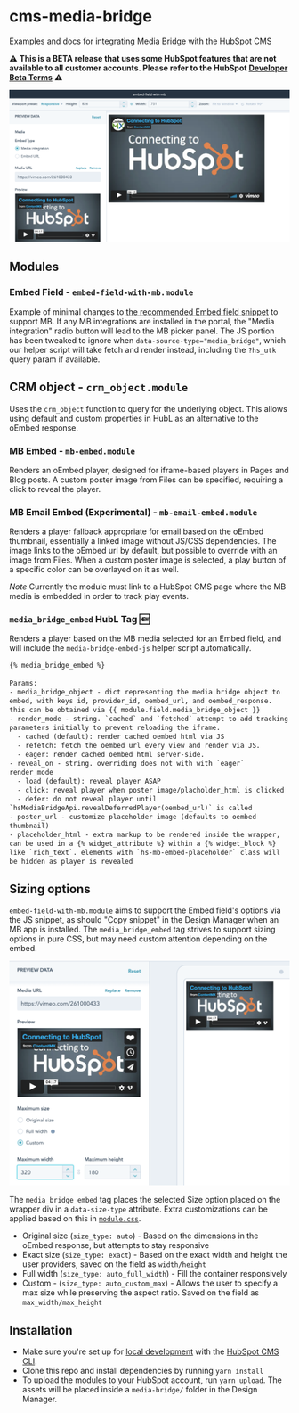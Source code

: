 # cms-media-bridge

Examples and docs for integrating Media Bridge with the HubSpot CMS

⚠️ **This is a BETA release that uses some HubSpot features that are not available to all customer accounts. Please refer to the HubSpot [Developer Beta Terms](https://legal.hubspot.com/developerbetaterms)** ⚠️

![Embed field with media bridge](./docs/embed-field-video-selected.png)

## Modules

### Embed Field - `embed-field-with-mb.module`
Example of minimal changes to [the recommended Embed field snippet](https://developers.hubspot.com/docs/cms/building-blocks/module-theme-fields/oembed#page-and-or-blog-modules) to support MB.
If any MB integrations are installed in the portal, the "Media integration" radio button will lead to the MB picker panel.
The JS portion has been tweaked to ignore when `data-source-type="media_bridge"`, which our helper script will take fetch and render instead, including the `?hs_utk` query param if available.

## CRM object - `crm_object.module`
Uses the `crm_object` function to query for the underlying object. This allows using default and custom properties in HubL as an alternative to the oEmbed response.

### MB Embed - `mb-embed.module`
Renders an oEmbed player, designed for iframe-based players in Pages and Blog posts. A custom poster image from Files can be specified, requiring a click to reveal the player.

### MB Email Embed (Experimental) - `mb-email-embed.module`
Renders a player fallback appropriate for email based on the oEmbed thumbnail, essentially a linked image without JS/CSS dependencies.
The image links to the oEmbed url by default, but possible to override with an image from Files.
When a custom poster image is selected, a play button of a specific color can be overlayed on it as well.

*Note* Currently the module must link to a HubSpot CMS page where the MB media is embedded in order to track play events.

### `media_bridge_embed` HubL Tag :new:
Renders a player based on the MB media selected for an Embed field, and will include the `media-bridge-embed-js` helper script automatically.

```
{% media_bridge_embed %}

Params:
- media_bridge_object - dict representing the media bridge object to embed, with keys id, provider_id, oembed_url, and oembed_response. this can be obtained via {{ module.field.media_bridge_object }}
- render_mode - string. `cached` and `fetched` attempt to add tracking parameters initially to prevent reloading the iframe.
  - cached (default): render cached oembed html via JS
  - refetch: fetch the oembed url every view and render via JS. 
  - eager: render cached oembed html server-side.
- reveal_on - string. overriding does not with with `eager` render_mode
  - load (default): reveal player ASAP
  - click: reveal player when poster image/placholder_html is clicked
  - defer: do not reveal player until `hsMediaBridgeApi.revealDeferredPlayer(oembed_url)` is called
- poster_url - customize placeholder image (defaults to oembed thumbnail)
- placeholder_html - extra markup to be rendered inside the wrapper, can be used in a {% widget_attribute %} within a {% widget_block %} like `rich_text`. elements with `hs-mb-embed-placeholder` class will be hidden as player is revealed
```

## Sizing options
`embed-field-with-mb.module` aims to support the Embed field's options via the JS snippet, as should "Copy snippet" in the Design Manager when an MB app is installed.
The `media_bridge_embed` tag strives to support sizing options in pure CSS, but may need custom attention depending on the embed.

![Embed field sizing options](./docs/embed-field-sizing-options.png)

The `media_bridge_embed` tag places the selected Size option placed on the wrapper div in a `data-size-type` attribute. Extra customizations can be applied based on this in [`module.css`](./src/mb-embed.module/module.css).
- Original size (`size_type: auto`) - Based on the dimensions in the oEmbed response, but attempts to stay responsive
- Exact size (`size_type: exact`) - Based on the exact width and height the user providers, saved on the field as `width/height` 
- Full width (`size_type: auto_full_width`) - Fill the container responsively
- Custom - (`size_type: auto_custom_max`) - Allows the user to specify a max size while preserving the aspect ratio. Saved on the field as `max_width/max_height`

## Installation
- Make sure you're set up for [local development](https://designers.hubspot.com/tutorials/getting-started) with the [HubSpot CMS CLI](https://designers.hubspot.com/docs/developer-reference/local-development-cms-cli).
- Clone this repo and install dependencies by running `yarn install`
- To upload the modules to your HubSpot account, run `yarn upload`. The assets will be placed inside a `media-bridge/` folder in the Design Manager.
